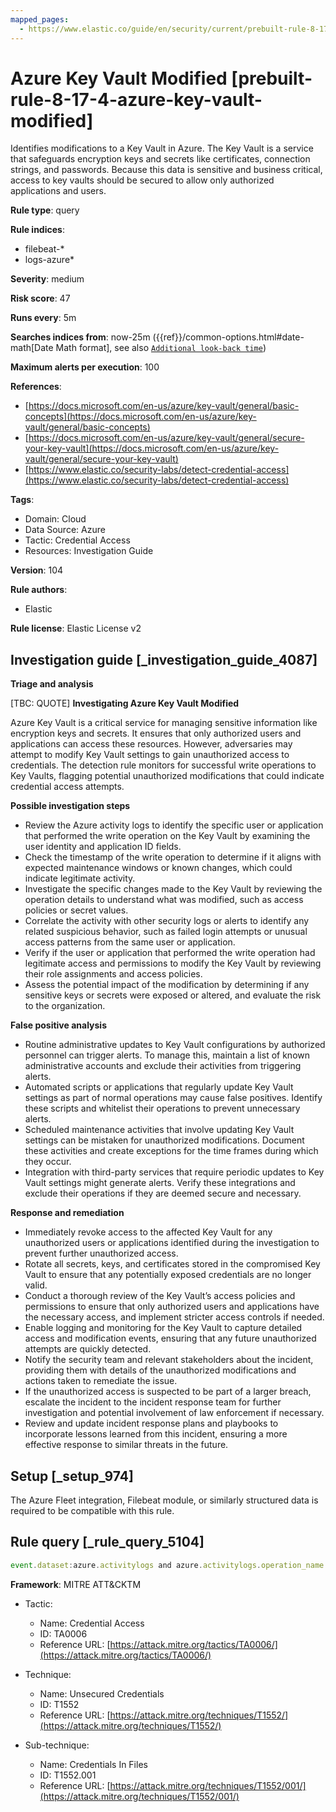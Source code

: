 ```yaml
---
mapped_pages:
  - https://www.elastic.co/guide/en/security/current/prebuilt-rule-8-17-4-azure-key-vault-modified.html
---
```


# Azure Key Vault Modified [prebuilt-rule-8-17-4-azure-key-vault-modified]

Identifies modifications to a Key Vault in Azure. The Key Vault is a service that safeguards encryption keys and secrets like certificates, connection strings, and passwords. Because this data is sensitive and business critical, access to key vaults should be secured to allow only authorized applications and users.

**Rule type**: query

**Rule indices**:

* filebeat-*
* logs-azure*

**Severity**: medium

**Risk score**: 47

**Runs every**: 5m

**Searches indices from**: now-25m ({{ref}}/common-options.html#date-math[Date Math format], see also [`Additional look-back time`](docs-content://solutions/security/detect-and-alert/create-detection-rule.md#rule-schedule))

**Maximum alerts per execution**: 100

**References**:

* [https://docs.microsoft.com/en-us/azure/key-vault/general/basic-concepts](https://docs.microsoft.com/en-us/azure/key-vault/general/basic-concepts)
* [https://docs.microsoft.com/en-us/azure/key-vault/general/secure-your-key-vault](https://docs.microsoft.com/en-us/azure/key-vault/general/secure-your-key-vault)
* [https://www.elastic.co/security-labs/detect-credential-access](https://www.elastic.co/security-labs/detect-credential-access)

**Tags**:

* Domain: Cloud
* Data Source: Azure
* Tactic: Credential Access
* Resources: Investigation Guide

**Version**: 104

**Rule authors**:

* Elastic

**Rule license**: Elastic License v2

## Investigation guide [_investigation_guide_4087]

**Triage and analysis**

[TBC: QUOTE]
**Investigating Azure Key Vault Modified**

Azure Key Vault is a critical service for managing sensitive information like encryption keys and secrets. It ensures that only authorized users and applications can access these resources. However, adversaries may attempt to modify Key Vault settings to gain unauthorized access to credentials. The detection rule monitors for successful write operations to Key Vaults, flagging potential unauthorized modifications that could indicate credential access attempts.

**Possible investigation steps**

* Review the Azure activity logs to identify the specific user or application that performed the write operation on the Key Vault by examining the user identity and application ID fields.
* Check the timestamp of the write operation to determine if it aligns with expected maintenance windows or known changes, which could indicate legitimate activity.
* Investigate the specific changes made to the Key Vault by reviewing the operation details to understand what was modified, such as access policies or secret values.
* Correlate the activity with other security logs or alerts to identify any related suspicious behavior, such as failed login attempts or unusual access patterns from the same user or application.
* Verify if the user or application that performed the write operation had legitimate access and permissions to modify the Key Vault by reviewing their role assignments and access policies.
* Assess the potential impact of the modification by determining if any sensitive keys or secrets were exposed or altered, and evaluate the risk to the organization.

**False positive analysis**

* Routine administrative updates to Key Vault configurations by authorized personnel can trigger alerts. To manage this, maintain a list of known administrative accounts and exclude their activities from triggering alerts.
* Automated scripts or applications that regularly update Key Vault settings as part of normal operations may cause false positives. Identify these scripts and whitelist their operations to prevent unnecessary alerts.
* Scheduled maintenance activities that involve updating Key Vault settings can be mistaken for unauthorized modifications. Document these activities and create exceptions for the time frames during which they occur.
* Integration with third-party services that require periodic updates to Key Vault settings might generate alerts. Verify these integrations and exclude their operations if they are deemed secure and necessary.

**Response and remediation**

* Immediately revoke access to the affected Key Vault for any unauthorized users or applications identified during the investigation to prevent further unauthorized access.
* Rotate all secrets, keys, and certificates stored in the compromised Key Vault to ensure that any potentially exposed credentials are no longer valid.
* Conduct a thorough review of the Key Vault’s access policies and permissions to ensure that only authorized users and applications have the necessary access, and implement stricter access controls if needed.
* Enable logging and monitoring for the Key Vault to capture detailed access and modification events, ensuring that any future unauthorized attempts are quickly detected.
* Notify the security team and relevant stakeholders about the incident, providing them with details of the unauthorized modifications and actions taken to remediate the issue.
* If the unauthorized access is suspected to be part of a larger breach, escalate the incident to the incident response team for further investigation and potential involvement of law enforcement if necessary.
* Review and update incident response plans and playbooks to incorporate lessons learned from this incident, ensuring a more effective response to similar threats in the future.


## Setup [_setup_974]

The Azure Fleet integration, Filebeat module, or similarly structured data is required to be compatible with this rule.


## Rule query [_rule_query_5104]

```js
event.dataset:azure.activitylogs and azure.activitylogs.operation_name:"MICROSOFT.KEYVAULT/VAULTS/WRITE" and event.outcome:(Success or success)
```

**Framework**: MITRE ATT&CKTM

* Tactic:

    * Name: Credential Access
    * ID: TA0006
    * Reference URL: [https://attack.mitre.org/tactics/TA0006/](https://attack.mitre.org/tactics/TA0006/)

* Technique:

    * Name: Unsecured Credentials
    * ID: T1552
    * Reference URL: [https://attack.mitre.org/techniques/T1552/](https://attack.mitre.org/techniques/T1552/)

* Sub-technique:

    * Name: Credentials In Files
    * ID: T1552.001
    * Reference URL: [https://attack.mitre.org/techniques/T1552/001/](https://attack.mitre.org/techniques/T1552/001/)



